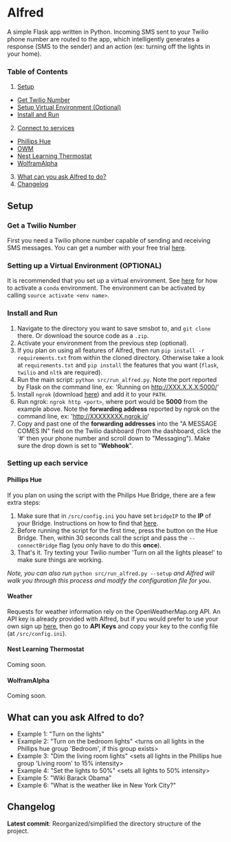 # Alfred

A simple Flask app written in Python. Incoming SMS sent to your Twilio phone number are routed to the app,
which intelligently generates a response (SMS to the sender) and an action (ex: turning off the lights in your home).

### Table of Contents
1. [Setup](#setup)
  -  [Get Twilio Number](#get-number)
  - [Setup Virtual Environment (Optional)](#virtual-env)
  - [Install and Run](#install)
2. [Connect to services](#connect)
  - [Phillips Hue](#hue)
  - [OWM](#owm)
  - [Nest Learning Thermostat](#nest)
  - [WolframAlpha](#wolfram)
3. [What can you ask Alfred to do?](#ask-alfred)
4. [Changelog](#change-log)

<a name = 'setup'></a>
## Setup

<a name = 'get-number'></a>
### Get a Twilio Number

First you need a Twilio phone number capable of sending and receiving SMS messages. You can get a number with your free trial [here](https://www.twilio.com/try-twilio).

<a name = 'virtual-env'></a>
### Setting up a Virtual Environment (OPTIONAL)

It is recommended that you set up a virtual environment. See [here](https://conda.io/docs/using/envs.html) for how to activate
a `conda` environment. The environment can be activated by calling `source activate <env name>`.

<a name = 'install'></a>
### Install and Run

1. Navigate to the directory you want to save smsbot to, and `git clone` there. Or download the source code as a `.zip`.
2. Activate your environment from the previous step (optional).
3. If you plan on using all features of Alfred, then run `pip install -r requirements.txt` from within the cloned directory. Otherwise take a look at `requirements.txt` and `pip install` the features that you want (`flask`, `twilio` and `nltk` are required).
3. Run the main script: `python src/run_alfred.py`. Note the port reported by Flask on the command line, ex: 'Running on http://XXX.X.X.X:5000/'
4. Install `ngrok` (download [here](https://ngrok.com/)) and add it to your `PATH`.
5. Run ngrok: `ngrok http <port>`, where port would be **5000** from the example above. Note the **forwarding address** reported by ngrok on the command line, ex: 'http://XXXXXXXX.ngrok.io'
6. Copy and past one of the **forwarding addresses** into the "A MESSAGE COMES IN" field on the Twilio dashboard (from the dashboard, click the '#' then your phone number and scroll down to "Messaging"). Make sure the drop down is set to "**Webhook**".

<a name = 'connect'></a>
### Setting up each service

<a name = 'hue'></a>
#### Phillips Hue

If you plan on using the script with the Philips Hue Bridge, there are a few extra steps:
1. Make sure that in `/src/config.ini` you have set `bridgeIP` to the **IP** of your Bridge. Instructions on how to find that [here](https://developers.meethue.com/documentation/getting-started).
2. Before running the script for the first time, press the button on the Hue Bridge. Then, within 30 seconds call the script and pass the `--connectBridge` flag (you only have to do this **once**).
3. That's it. Try texting your Twilio number 'Turn on all the lights please!' to make sure things are working.

*Note, you can also run* `python src/run_alfred.py --setup` *and Alfred will walk you through this process and modify the configuration file for you*.

<a name = 'owm'></a>
#### Weather
Requests for weather information rely on the OpenWeatherMap.org API. An API key is already provided with Alfred, but if you would prefer to use your own sign up [here](https://openweathermap.org/), then go to **API Keys** and copy your key to the config file (at `/src/config.ini`).

<a name = 'nest'></a>
#### Nest Learning Thermostat
Coming soon.

<a name = 'wolfram'></a>
#### WolframAlpha
Coming soon.

<a name = 'ask-alfred'></a>
## What can you ask Alfred to do?

- Example 1: "Turn on the lights" <turns on all lights>
- Example 2: "Turn on the bedroom lights" <turns on all lights in the Phillips hue group 'Bedroom', if this group exists>
- Example 3: "Dim the living room lights" <sets all lights in the Phillips hue group 'Living room' to 15% intensity>
- Example 4: "Set the lights to 50%" <sets all lights to 50% intensity>
- Example 5: "Wiki Barack Obama" <returns wiki summary with link>
- Example 6: "What is the weather like in New York City?" <returns weather summary for location>

## Changelog <a name = 'change-log'></a>

**Latest commit**: Reorganized/simplified the directory structure of the project.
